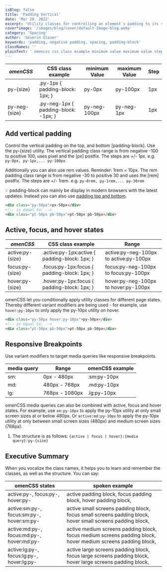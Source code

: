 ```yaml
---
isBlog: false
title: 'Padding Vertical'
date: 'Mar 20. 2022'
excerpt: 'Utility classes for controlling an element`s padding to its vertical sides.'
cover*image: '/images/blog/cover/default-Image-blog.webp'
category: 'Spacing'
author: 'Severin Glaser'
keywords: 'padding, negative padding, spacing, padding-block'
classNames: ''
plainText: ' omencss css class example minimum value maximum value step - - - py- size py-1px padding-block: 1px; py-0px py-100px 1px py-neg- size py-neg-1px padding-block: -1px; py-neg-100px py-neg-1px 1px add vertical padding control the vertical padding on the top and bottom padding-block use the py- size utility the vertical padding class range is from negative -100 to positive 100 uses pixel and the px postfix the steps are + - 1px e g py-0px py-1px py-100px additionally you can also use rem values reminder: 1rem = 10px the rem padding class range is from negative -30 to positive 30 and uses the rem postfix the steps are + - 1rem e g py-0rem py-1rem py-30rem 💡 padding-block can mainly be display in modern browsers with the latest updates instead you can also use padding top and bottom docs spacing-padding-side html div class=py-50px px-50px div ! is equal to: div class=pt-50px pb-50px pt-50px pb-50px div active focus and hover states omencss css class example range active:py- size active :py-1px:active padding-block: 1px; active:py-neg-100px to active:py-100px focus:py- size focus :py-1px:focus padding-block: 1px; focus:py-neg-100px to focus:py-100px hover:py- size hover :py-1px:focus padding-block: 1px; hover:py-neg-100px to hover:py-100px omencss let you conditionally apply utility classes for different page states thereby different variant modifiers are being used - for example use hover:py-10px to only apply the py-10px utility on hover html div class=py-50px hover:py-10px py-50px div ! is equal to: div class=pt-50px pb-50px pt-50px pb-50px div responsive breakpoints use variant modifiers to target media queries like responsive breakpoints media query range omencss example - - sm: 0px - 480px sm:py-10px md: 480px - 768px md:py-10px lg: 768px - 1080px lg:py-10px omencss media queries can also be combined with active focus and hover states for example use sm:py-10px to apply the py-10px utility at only small screen sizes at or below 480px or active:md:py-10px to apply the py-10px utility at only between small screen sizes 480px and medium screen sizes 768px 1 the structure is as follows: active focus hover : media query :py- size executive summary when you vocalize the class names it helps you to learn and remember the classes as well as the structure you can say: omencss states spoken example - active:py- focus:py- hover:py- active padding block focus padding block hover padding block active:sm:py- focus:sm:py- hover:sm:py- active small screens padding block focus small screens padding block hover small screens padding block active:md:py- focus:md:py- hover:md:py- active medium screens padding block focus medium screens padding block hover medium screens padding block active:lg:py- focus:lg:py- hover:lg:py- active large screens padding block focus large screens padding block hover large screens padding block '
---
```


| _omenCSS_     | CSS class example                    | minimum Value | maximum Value | Step |
| ------------- | ------------------------------------ | ------------- | ------------- | ---- |
| py-{size}     | .py-1px { padding-block: 1px; }      | py-0px        | py-100px      | 1px  |
| py-neg-{size} | .py-neg-1px { padding-block: -1px; } | py-neg-100px  | py-neg-1px    | 1px  |

## Add vertical padding

Control the vertical padding on the top, and bottom [padding-block]. Use the py-{size} utility. The vertical padding class range is from negative -100 to positive 100, uses pixel and the [px] postfix. The steps are +/- 1px. e.g. `py-0px, py-1px,... py-100px`

Additionally you can also use rem values. Reminder: 1rem = 10px. The rem padding class range is from negative -30 to positive 30 and uses the [rem] postfix. The steps are +/- 1rem. e.g. `py-0rem, py-1rem,... py-30rem`

💡 padding-block can mainly be display in modern browsers with the latest updates. Instead you can also use [padding top and bottom](/docs/spacing-padding-side).

```html
<div class="py-50px">px-50px</div>
<!-- is equal to: -->
<div class="pt-50px pb-50px">pt-50px pb-50px</div>
```

## Active, focus, and hover states

| _omenCSS_        | CSS class example                              | Range                                  |
| ---------------- | ---------------------------------------------- | -------------------------------------- |
| active:py-{size} | .active\:py-1px:active { padding-block: 1px; } | active:py-neg-100px to active:py-100px |
| focus:py-{size}  | .focus\:py-1px:focus { padding-block: 1px; }   | focus:py-neg-100px to focus:py-100px   |
| hover:py-{size}  | .hover\:py-1px:focus { padding-block: 1px; }   | hover:py-neg-100px to hover:py-100px   |

omenCSS let you conditionally apply utility classes for different page states. Thereby different variant modifiers are being used - for example, use `hover:py-10px` to only apply the py-10px utility on hover.

```html
<div class="py-50px hover:py-10px">py-50px</div>
<!-- is equal to: -->
<div class="pt-50px pb-50px">pt-50px pb-50px</div>
```

## Responsive Breakpoints

Use variant modifiers to target media queries like responsive breakpoints.

| media query | Range          | omenCSS example |
| ----------- | -------------- | --------------- |
| sm:         | 0px - 480px    | .sm:py-10px     |
| md:         | 480px - 768px  | .md:py-10px     |
| lg:         | 768px - 1080px | .lg:py-10px     |

omenCSS media queries can also be combined with active, focus and hover states. For example, use `sm:py-10px` to apply the py-10px utility at only small screen sizes at or below 480px. Or `active:md:py-10px` to apply the py-10px utility at only between small screen sizes (480px) and medium screen sizes (768px).

1. The structure is as follows: `{active | focus | hover}:{media query}:py-{size}`

## Executive Summary

When you vocalize the class names, it helps you to learn and remember the classes, as well as the structure. You can say:

| omenCSS states                            | spoken example                                                                                               |
| ----------------------------------------- | ------------------------------------------------------------------------------------------------------------ |
| active:py-, focus:py-, hover:py-          | active padding block, focus padding block, hover padding block,                                              |
| active:sm:py-, focus:sm:py-, hover:sm:py- | active small screens padding block, focus small screens padding block, hover small screens padding block,    |
| active:md:py-, focus:md:py-, hover:md:py- | active medium screens padding block, focus medium screens padding block, hover medium screens padding block, |
| active:lg:py-, focus:lg:py-, hover:lg:py- | active large screens padding block, focus large screens padding block, hover large screens padding block,    |
